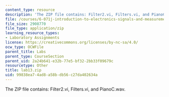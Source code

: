 ```yaml
---
content_type: resource
description: 'The ZIP file contains: Filter2.vi, Filters.vi, and PianoC.wav.'
file: /courses/6-071j-introduction-to-electronics-signals-and-measurement-spring-2006/99838ea74ad8a58bdb56c27da402634a_lab13.zip
file_size: 2908770
file_type: application/zip
learning_resource_types:
- Laboratory Assignments
license: https://creativecommons.org/licenses/by-nc-sa/4.0/
ocw_type: OCWFile
parent_title: Labs
parent_type: CourseSection
parent_uid: 2a24b641-e32b-77e5-bf32-2bb33f09679c
resourcetype: Other
title: lab13.zip
uid: 99838ea7-4ad8-a58b-db56-c27da402634a
---
```

The ZIP file contains: Filter2.vi, Filters.vi, and PianoC.wav.